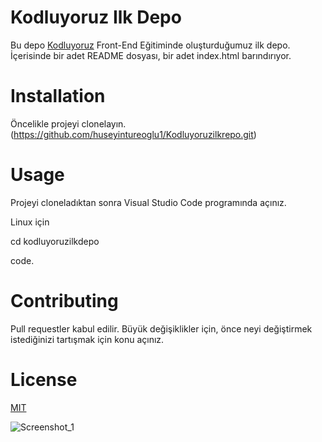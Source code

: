 # Kodluyoruz Ilk Depo

Bu depo [Kodluyoruz](https://www.kodluyoruz.org/) Front-End Eğitiminde oluşturduğumuz ilk depo. İçerisinde bir adet README dosyası, bir adet index.html barındırıyor.

# Installation

Öncelikle projeyi clonelayın. (https://github.com/huseyintureoglu1/Kodluyoruzilkrepo.git)

# Usage

Projeyi cloneladıktan sonra Visual Studio Code programında açınız.

Linux için 

cd kodluyoruzilkdepo

code.

# Contributing 

Pull requestler kabul edilir. Büyük değişiklikler için, önce neyi değiştirmek istediğinizi tartışmak için konu açınız.



# License 

[MIT](https://opensource.org/licenses/MIT)

![Screenshot_1](C:\Users\HT\Git\Kodluyoruzilkrepo\Screenshot_1.png)






